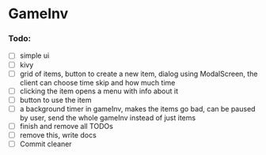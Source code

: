 # GameInv

### Todo:

- [ ] simple ui
- [ ] kivy
- [ ] grid of items, button to create a new item, dialog using ModalScreen, the client can choose time skip and how much time
- [ ] clicking the item opens a menu with info about it
- [ ] button to use the item
- [ ] a background timer in gameInv, makes the items go bad, can be paused by user, send the whole gameInv instead of just items
- [ ] finish and remove all TODOs
- [ ] remove this, write docs
- [ ] Commit cleaner
